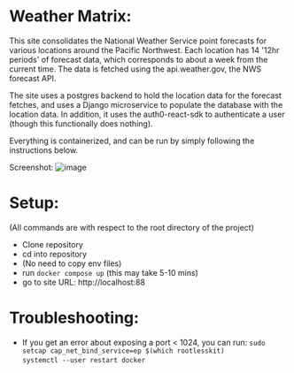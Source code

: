 # Weather Matrix:
This site consolidates the National Weather Service point forecasts for various locations around the Pacific Northwest. 
Each location has 14 '12hr periods' of forecast data, which corresponds to about a week from the current time. 
The data is fetched using the api.weather.gov, the NWS forecast API. 

The site uses a postgres backend to hold the location data for the forecast fetches, and uses a Django microservice to 
populate the database with the location data. 
In addition, it uses the auth0-react-sdk to authenticate a user (though this functionally does nothing). 

Everything is containerized, and can be run by simply following the instructions below. 

Screenshot: 
![image](https://user-images.githubusercontent.com/68795544/227037148-1a91c32b-971d-4b03-9d41-b2e3eb25d2be.png)


# Setup: 
(All commands are with respect to the root directory of the project)

- Clone repository
- cd into repository
- (No need to copy env files)
- run `docker compose up` (this may take 5-10 mins)
- go to site URL: http://localhost:88

# Troubleshooting: 
- If you get an error about exposing a port < 1024, you can run: 
`sudo setcap cap_net_bind_service=ep $(which rootlesskit)` \
`systemctl --user restart docker`


